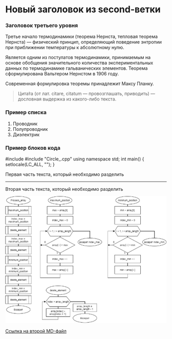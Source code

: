 # Новый заголовок из second-ветки

### Заголовок третьего уровня

Третье начало термодинамики (теорема Нернста, тепловая теорема Нернста) — физический принцип, определяющий поведение энтропии при приближении температуры к абсолютному нулю. 

Является одним из постулатов термодинамики, принимаемым на основе обобщения значительного количества экспериментальных данных по термодинамике гальванических элементов. Теорема сформулирована Вальтером Нернстом в 1906 году. 

Современная формулировка теоремы принадлежит Максу Планку.

>Цита́та (от лат. citare, citatum — провозглашать, приводить) — дословная выдержка из какого-либо текста.

### Пример списка

1.	Проводник
2.	Полупроводник
3.	Диэлектрик

### Пример блоков кода

  #include <iostream>
  #include "Circle_.cpp"
  using namespace std;
  int main()
  { setlocale(LC_ALL, ""); }

Первая часть текста, который необходимо разделить
***
Вторая часть текста, который необходимо разделить
  
![alt text](pkdpfogk.png "Описание")
  
[Ссылка на второй MD-файл](https://github.com/Nyatalanta/Lab1_Proj/blob/main/ReadMe2.md "Подсказка")
